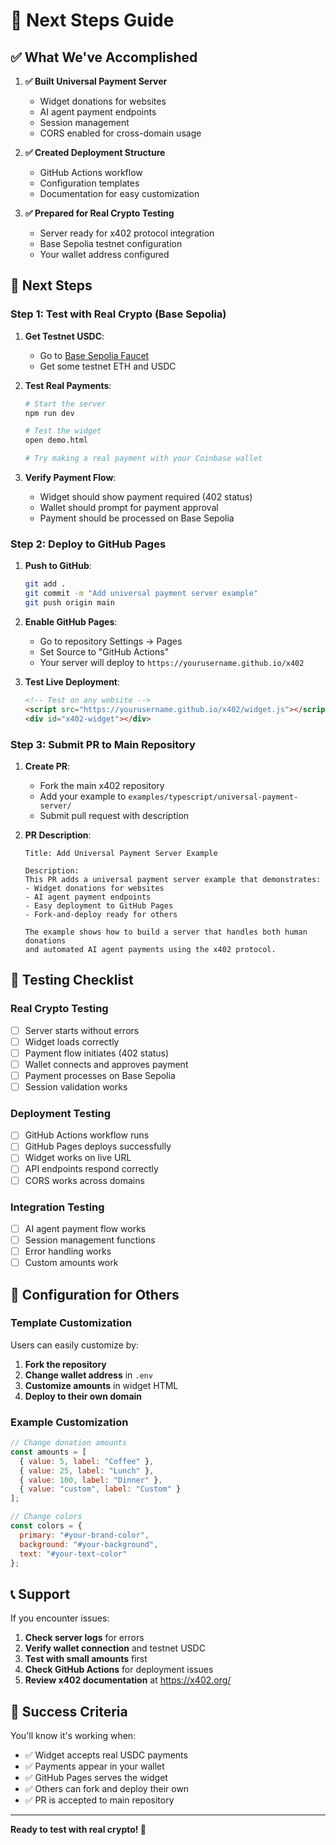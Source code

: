 # 🎯 Next Steps Guide

## ✅ What We've Accomplished

1. **✅ Built Universal Payment Server**
   - Widget donations for websites
   - AI agent payment endpoints
   - Session management
   - CORS enabled for cross-domain usage

2. **✅ Created Deployment Structure**
   - GitHub Actions workflow
   - Configuration templates
   - Documentation for easy customization

3. **✅ Prepared for Real Crypto Testing**
   - Server ready for x402 protocol integration
   - Base Sepolia testnet configuration
   - Your wallet address configured

## 🚀 Next Steps

### Step 1: Test with Real Crypto (Base Sepolia)

1. **Get Testnet USDC**:
   - Go to [Base Sepolia Faucet](https://www.coinbase.com/faucets/base-ethereum-sepolia-faucet)
   - Get some testnet ETH and USDC

2. **Test Real Payments**:
   ```bash
   # Start the server
   npm run dev
   
   # Test the widget
   open demo.html
   
   # Try making a real payment with your Coinbase wallet
   ```

3. **Verify Payment Flow**:
   - Widget should show payment required (402 status)
   - Wallet should prompt for payment approval
   - Payment should be processed on Base Sepolia

### Step 2: Deploy to GitHub Pages

1. **Push to GitHub**:
   ```bash
   git add .
   git commit -m "Add universal payment server example"
   git push origin main
   ```

2. **Enable GitHub Pages**:
   - Go to repository Settings → Pages
   - Set Source to "GitHub Actions"
   - Your server will deploy to `https://yourusername.github.io/x402`

3. **Test Live Deployment**:
   ```html
   <!-- Test on any website -->
   <script src="https://yourusername.github.io/x402/widget.js"></script>
   <div id="x402-widget"></div>
   ```

### Step 3: Submit PR to Main Repository

1. **Create PR**:
   - Fork the main x402 repository
   - Add your example to `examples/typescript/universal-payment-server/`
   - Submit pull request with description

2. **PR Description**:
   ```
   Title: Add Universal Payment Server Example
   
   Description:
   This PR adds a universal payment server example that demonstrates:
   - Widget donations for websites
   - AI agent payment endpoints
   - Easy deployment to GitHub Pages
   - Fork-and-deploy ready for others
   
   The example shows how to build a server that handles both human donations 
   and automated AI agent payments using the x402 protocol.
   ```

## 🧪 Testing Checklist

### Real Crypto Testing
- [ ] Server starts without errors
- [ ] Widget loads correctly
- [ ] Payment flow initiates (402 status)
- [ ] Wallet connects and approves payment
- [ ] Payment processes on Base Sepolia
- [ ] Session validation works

### Deployment Testing
- [ ] GitHub Actions workflow runs
- [ ] GitHub Pages deploys successfully
- [ ] Widget works on live URL
- [ ] API endpoints respond correctly
- [ ] CORS works across domains

### Integration Testing
- [ ] AI agent payment flow works
- [ ] Session management functions
- [ ] Error handling works
- [ ] Custom amounts work

## 🔧 Configuration for Others

### Template Customization
Users can easily customize by:
1. **Fork the repository**
2. **Change wallet address** in `.env`
3. **Customize amounts** in widget HTML
4. **Deploy to their own domain**

### Example Customization
```javascript
// Change donation amounts
const amounts = [
  { value: 5, label: "Coffee" },
  { value: 25, label: "Lunch" },
  { value: 100, label: "Dinner" },
  { value: "custom", label: "Custom" }
];

// Change colors
const colors = {
  primary: "#your-brand-color",
  background: "#your-background",
  text: "#your-text-color"
};
```

## 📞 Support

If you encounter issues:

1. **Check server logs** for errors
2. **Verify wallet connection** and testnet USDC
3. **Test with small amounts** first
4. **Check GitHub Actions** for deployment issues
5. **Review x402 documentation** at https://x402.org/

## 🎉 Success Criteria

You'll know it's working when:
- ✅ Widget accepts real USDC payments
- ✅ Payments appear in your wallet
- ✅ GitHub Pages serves the widget
- ✅ Others can fork and deploy their own
- ✅ PR is accepted to main repository

---

**Ready to test with real crypto! 🚀** 